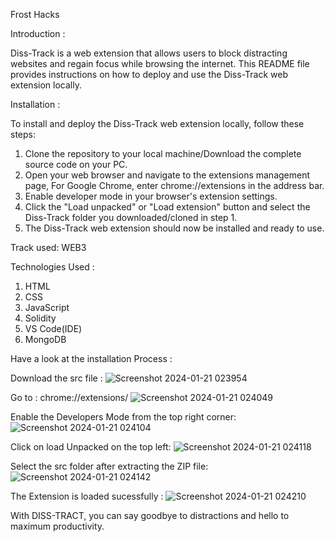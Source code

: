 Frost Hacks 

Introduction :

Diss-Track is a web extension that allows users to block distracting websites and regain focus while browsing the internet. This README file provides instructions on how to deploy and use the Diss-Track web extension locally.

Installation :

To install and deploy the Diss-Track web extension locally, follow these steps:

1. Clone the repository to your local machine/Download the complete source code on your PC.
2. Open your web browser and navigate to the extensions management page, For Google Chrome, enter chrome://extensions in the address bar.
3. Enable developer mode in your browser's extension settings.
4. Click the "Load unpacked" or "Load extension" button and select the Diss-Track folder you downloaded/cloned in step 1.
5. The Diss-Track web extension should now be installed and ready to use.

Track used: WEB3

Technologies Used : 
1. HTML
2. CSS
3. JavaScript
4. Solidity
5. VS Code(IDE)
6. MongoDB



Have a look at the  installation Process :

Download the src file :
![Screenshot 2024-01-21 023954](https://github.com/YadlaMani/Diss-Track/assets/133841094/997af4c7-8d6e-4735-a8cd-36e2b42da5e6)




Go to : chrome://extensions/
![Screenshot 2024-01-21 024049](https://github.com/YadlaMani/Diss-Track/assets/133841094/9feca801-aaf7-49f1-984e-638429c78dbe)




Enable the Developers Mode from the top right corner:
![Screenshot 2024-01-21 024104](https://github.com/YadlaMani/Diss-Track/assets/133841094/8988b5de-16ed-4146-a050-6003cc9bc0c2)




Click on load Unpacked on the top left:
![Screenshot 2024-01-21 024118](https://github.com/YadlaMani/Diss-Track/assets/133841094/1bb24df4-36e1-4cd0-bd67-a9a74363e0e2)




Select the src folder after extracting the ZIP file:
![Screenshot 2024-01-21 024142](https://github.com/YadlaMani/Diss-Track/assets/133841094/a765caf0-f15e-4e6f-923e-3167f5a47020)


The Extension is loaded sucessfully :
![Screenshot 2024-01-21 024210](https://github.com/YadlaMani/Diss-Track/assets/133841094/7e446275-6288-49ce-ad5c-ac1dc64f3d07)



With DISS-TRACT, you can say goodbye to distractions and hello to maximum productivity.
